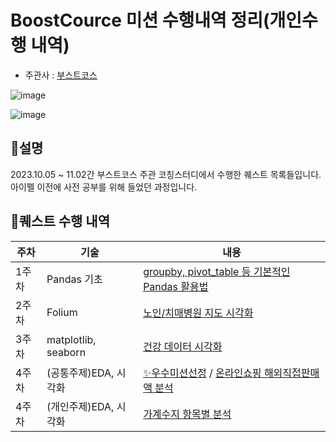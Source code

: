 # BoostCource 미션 수행내역 정리(개인수행 내역)
- 주관사 : [부스트코스](https://www.boostcourse.org/)

![image](https://github.com/NeatyNut/BoostCource_Mission/assets/89675001/dd01bd42-5954-477e-94f7-adc80652e0bf)

![image](https://github.com/NeatyNut/BoostCource_Mission/assets/89675001/6323f5e1-95da-407f-b54b-0ca696ef093e)


## 📌설명
2023.10.05 ~ 11.02간 부스트코스 주관 코칭스터디에서 수행한 퀘스트 목록들입니다. 아이펠 이전에 사전 공부를 위해 들었던 과정입니다.

## 📌퀘스트 수행 내역
|주차|기술|내용|
|---|---|---|
|1주차|Pandas 기초|[groupby, pivot_table 등 기본적인 Pandas 활용법](https://github.com/NeatyNut/BoostCource_Mission/blob/main/1%EC%A3%BC%EC%B0%A8%EB%AF%B8%EC%85%98(%EB%B3%B4%EC%95%BC3%ED%8C%80%20%EA%B9%80%EB%AF%BC%EA%B8%B0).ipynb)|
|2주차|Folium|[노인/치매병원 지도 시각화](https://github.com/NeatyNut/BoostCource_Mission/blob/main/2%EC%A3%BC%EC%B0%A8%EB%AF%B8%EC%85%98(%EB%B3%B4%EC%95%BC3%ED%8C%80%20%EA%B9%80%EB%AF%BC%EA%B8%B0).ipynb)|
|3주차|matplotlib, seaborn|[건강 데이터 시각화](https://github.com/NeatyNut/BoostCource_Mission/blob/main/3%EC%A3%BC%EC%B0%A8%EB%AF%B8%EC%85%98(%EB%B3%B4%EC%95%BC3%ED%8C%80%20%EA%B9%80%EB%AF%BC%EA%B8%B0).ipynb)|
|4주차|(공통주제)EDA, 시각화|[✨우수미션선정](https://github.com/NeatyNut/BoostCource_Mission/blob/main/4%EC%A3%BC%EC%B0%A8%20%EC%9A%B0%EC%88%98%20%EB%AF%B8%EC%85%98%20%EC%84%A0%EC%A0%95.png) / [온라인쇼핑 해외직접판매액 분석](https://github.com/NeatyNut/BoostCource_Mission/blob/main/4%EC%A3%BC%EC%B0%A8%EB%AF%B8%EC%85%98(%EB%B3%B4%EC%95%BC3%ED%8C%80%20%EA%B9%80%EB%AF%BC%EA%B8%B0)-Q1~Q4.ipynb)|
|4주차|(개인주제)EDA, 시각화|[가계수지 항목별 분석](https://github.com/NeatyNut/BoostCource_Mission/blob/main/4%EC%A3%BC%EC%B0%A8%EB%AF%B8%EC%85%98(%EB%B3%B4%EC%95%BC3%ED%8C%80%20%EA%B9%80%EB%AF%BC%EA%B8%B0)-Q5_%EC%9E%90%EC%9C%A0%EB%B6%84%EC%84%9D.ipynb)|
